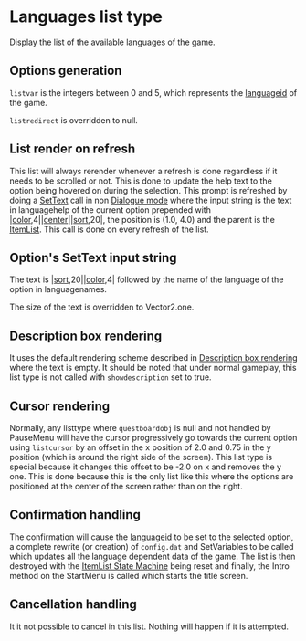 # Languages list type

Display the list of the available languages of the game.

## Options generation

`listvar` is the integers between 0 and 5, which represents the [languageid](../../SetText/languageid.md) of the game.

`listredirect` is overridden to null.

## List render on refresh

This list will always rerender whenever a refresh is done regardless if it needs to be scrolled or not. This is done to update the help text to the option being hovered on during the selection. This prompt is refreshed by doing a [SetText](../../SetText/SetText.md) call in non [Dialogue mode](../../SetText/Dialogue%20mode.md) where the input string is the text in languagehelp of the current option prepended with |[color](../../SetText/Commands/Individual%20commands/Color.md),4||[center](../../SetText/Commands/Individual%20commands/Center.md)\||[sort](../../SetText/Commands/Individual%20commands/Sort.md),20|, the position is (1.0, 4.0) and the parent is the [ItemList](../ItemList.md). This call is done on every refresh of the list.

## Option's SetText input string

The text is |[sort](../../SetText/Commands/Individual%20commands/Sort.md),20||[color](../../SetText/Commands/Individual%20commands/Color.md),4| followed by the name of the language of the option in languagenames.

The size of the text is overridden to Vector2.one.

## Description box rendering

It uses the default rendering scheme described in [Description box rendering](../ShowItemList%20Life%20Cycle/Description%20box%20rendering.md) where the text is empty. It should be noted that under normal gameplay, this list type is not called with `showdescription` set to true.

## Cursor rendering

Normally, any listtype where `questboardobj` is null and not handled by PauseMenu will have the cursor progressively go towards the current option using `listcursor` by an offset in the x position of 2.0 and 0.75 in the y position (which is around the right side of the screen). This list type is special because it changes this offset to be -2.0 on x and removes the y one. This is done because this is the only list like this where the options are positioned at the center of the screen rather than on the right.

## Confirmation handling

The confirmation will cause the [languageid](../../SetText/languageid.md) to be set to the selected option, a complete rewrite (or creation) of `config.dat` and SetVariables to be called which updates all the language dependent data of the game. The list is then destroyed with the [ItemList State Machine](../ItemList%20State%20Machine.md) being reset and finally, the Intro method on the StartMenu is called which starts the title screen.

## Cancellation handling

It it not possible to cancel in this list. Nothing will happen if it is attempted.
